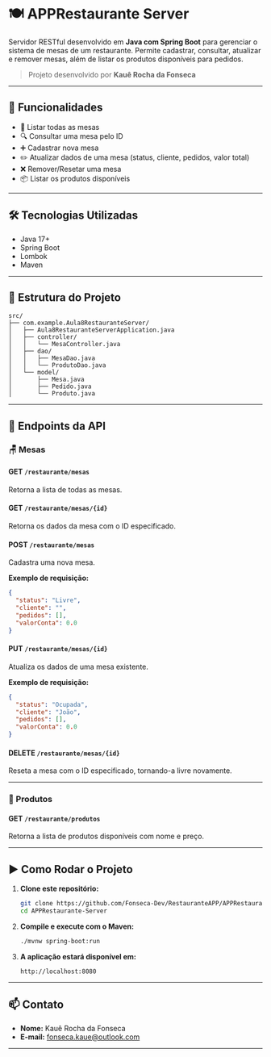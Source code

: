 
# 🍽️ APPRestaurante Server

Servidor RESTful desenvolvido em **Java com Spring Boot** para gerenciar o sistema de mesas de um restaurante. Permite cadastrar, consultar, atualizar e remover mesas, além de listar os produtos disponíveis para pedidos.

> Projeto desenvolvido por **Kauê Rocha da Fonseca**

---

## 🚀 Funcionalidades

- 🔎 Listar todas as mesas
- 🔍 Consultar uma mesa pelo ID
- ➕ Cadastrar nova mesa
- ✏️ Atualizar dados de uma mesa (status, cliente, pedidos, valor total)
- ❌ Remover/Resetar uma mesa
- 📦 Listar os produtos disponíveis

---

## 🛠️ Tecnologias Utilizadas

- Java 17+
- Spring Boot
- Lombok
- Maven

---

## 📁 Estrutura do Projeto

```
src/
├── com.example.Aula8RestauranteServer/
│   ├── Aula8RestauranteServerApplication.java
│   ├── controller/
│   │   └── MesaController.java
│   ├── dao/
│   │   ├── MesaDao.java
│   │   └── ProdutoDao.java
│   └── model/
│       ├── Mesa.java
│       ├── Pedido.java
│       └── Produto.java
```

---

## 🔗 Endpoints da API

### 🪑 Mesas

#### GET `/restaurante/mesas`
Retorna a lista de todas as mesas.

#### GET `/restaurante/mesas/{id}`
Retorna os dados da mesa com o ID especificado.

#### POST `/restaurante/mesas`
Cadastra uma nova mesa.

**Exemplo de requisição:**
```json
{
  "status": "Livre",
  "cliente": "",
  "pedidos": [],
  "valorConta": 0.0
}
```

#### PUT `/restaurante/mesas/{id}`
Atualiza os dados de uma mesa existente.

**Exemplo de requisição:**
```json
{
  "status": "Ocupada",
  "cliente": "João",
  "pedidos": [],
  "valorConta": 0.0
}
```

#### DELETE `/restaurante/mesas/{id}`
Reseta a mesa com o ID especificado, tornando-a livre novamente.

---

### 🍔 Produtos

#### GET `/restaurante/produtos`
Retorna a lista de produtos disponíveis com nome e preço.

---

## ▶️ Como Rodar o Projeto

1. **Clone este repositório:**
   ```bash
   git clone https://github.com/Fonseca-Dev/RestauranteAPP/APPRestauranteServer.git
   cd APPRestaurante-Server
   ```

2. **Compile e execute com o Maven:**
   ```bash
   ./mvnw spring-boot:run
   ```

3. **A aplicação estará disponível em:**
   ```
   http://localhost:8080
   ```

---

## 📫 Contato

- **Nome:** Kauê Rocha da Fonseca  
- **E-mail:** fonseca.kaue@outlook.com

---

